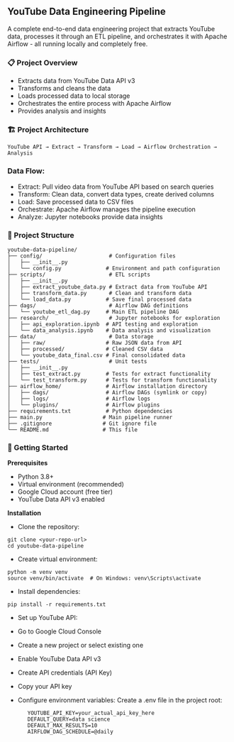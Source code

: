 ## YouTube Data Engineering Pipeline 

A complete end-to-end data engineering project that extracts YouTube data, processes it through an ETL pipeline, and orchestrates it with Apache Airflow - all running locally and completely free. 

### 📋 Project Overview 
* Extracts data from YouTube Data API v3
* Transforms and cleans the data
* Loads processed data to local storage
* Orchestrates the entire process with Apache Airflow
* Provides analysis and insights
     

### 🏗️ Project Architecture 
```
YouTube API → Extract → Transform → Load → Airflow Orchestration → Analysis
```

### Data Flow: 
* Extract: Pull video data from YouTube API based on search queries
* Transform: Clean data, convert data types, create derived columns
* Load: Save processed data to CSV files
* Orchestrate: Apache Airflow manages the pipeline execution
* Analyze: Jupyter notebooks provide data insights

### 📁 Project Structure
```
youtube-data-pipeline/
├── config/                     # Configuration files
│   ├── __init__.py
│   └── config.py              # Environment and path configuration
├── scripts/                    # ETL scripts
│   ├── __init__.py
│   ├── extract_youtube_data.py # Extract data from YouTube API
│   ├── transform_data.py       # Clean and transform data
│   └── load_data.py           # Save final processed data
├── dags/                       # Airflow DAG definitions
│   └── youtube_etl_dag.py     # Main ETL pipeline DAG
├── research/                   # Jupyter notebooks for exploration
│   ├── api_exploration.ipynb  # API testing and exploration
│   └── data_analysis.ipynb    # Data analysis and visualization
├── data/                       # Data storage
│   ├── raw/                   # Raw JSON data from API
│   ├── processed/             # Cleaned CSV data
│   └── youtube_data_final.csv # Final consolidated data
├── tests/                      # Unit tests
│   ├── __init__.py
│   ├── test_extract.py        # Tests for extract functionality
│   └── test_transform.py      # Tests for transform functionality
├── airflow_home/              # Airflow installation directory
│   ├── dags/                  # Airflow DAGs (symlink or copy)
│   ├── logs/                  # Airflow logs
│   └── plugins/               # Airflow plugins
├── requirements.txt           # Python dependencies
├── main.py                   # Main pipeline runner
├── .gitignore                # Git ignore file
└── README.md                 # This file
```

### 🚀 Getting Started 
**Prerequisites** 
* Python 3.8+
* Virtual environment (recommended)
* Google Cloud account (free tier)
* YouTube Data API v3 enabled
     

**Installation** 
* Clone the repository:
     
```
git clone <your-repo-url>
cd youtube-data-pipeline
```
 
* Create virtual environment:

```
python -m venv venv
source venv/bin/activate  # On Windows: venv\Scripts\activate
```
 
* Install dependencies:
```
pip install -r requirements.txt
```
 
* Set up YouTube API: 
* Go to Google Cloud Console 
* Create a new project or select existing one
* Enable YouTube Data API v3
* Create API credentials (API Key)
* Copy your API key
         
* Configure environment variables:
  Create a .env file in the project root:

  ```
     YOUTUBE_API_KEY=your_actual_api_key_here
     DEFAULT_QUERY=data science
     DEFAULT_MAX_RESULTS=10
     AIRFLOW_DAG_SCHEDULE=@daily
  ```
     
